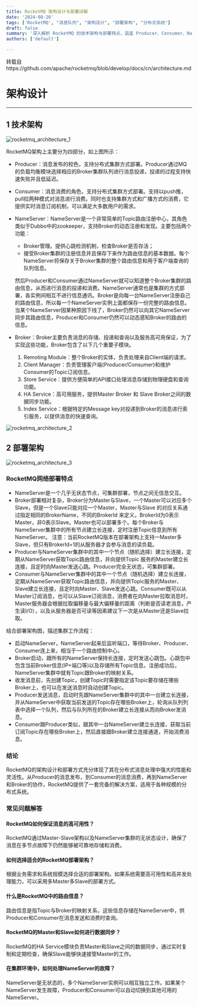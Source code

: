 ```yaml
---
title: RocketMQ 架构设计与部署详解
date: '2024-08-26'
tags: ['RocketMQ', "消息队列", "架构设计", "部署架构", "分布式系统"]
draft: false
summary: '深入解析 RocketMQ 的技术架构与部署特点，涵盖 Producer、Consumer、NameServer 和 Broker 的角色与工作流程。'
authors: ['default']

---
```


转载自https://github.com/apache/rocketmq/blob/develop/docs/cn/architecture.md

# **架构设计**

---

## **1 技术架构**



![rocketmq_architecture_1](/static/images/202408/rocketmq_architecture_1.png)

RocketMQ架构上主要分为四部分，如上图所示：

- Producer：消息发布的校色，支持分布式集群方式部署。Producer通过MQ的负载均衡模块选择相应的Broker集群队列进行消息投递，投递的过程支持快速失败并且低延迟。

- Consumer：消息消费的角色，支持分布式集群方式部署。支持以push推，pull拉两种模式对消息进行消费。同时也支持集群方式和广播方式的消费，它提供实时消息订阅机制，可以满足大多数用户的需求。

- NameServer：NameServer是一个非常简单的Topic路由注册中心，其角色类似于Dubbo中的zookeeper，支持Broker的动态注册和发现。主要包括两个功能：

  - Broker管理。提供心跳检测机制，检查Broker是否存活；
  - 接受Broker集群的注册信息并且保存下来作为路由信息的基本数据。每个NameServer将保存关于Broker集群的整个路由信息和用于客户端查询的队列信息。

  然后Producer和Consumer通过NameServer就可以知道整个Broker集群的路由信息，从而进行消息的投递和消费。NameServer通常也是集群的方式部署，各实例间相互不进行信息通讯。Broker是向每一台NameServer注册自己的路由信息，所以每一个NameServer实例上面都保存一份完整的路由信息。当某个NameServer因某种原因下线了，Broker仍然可以向其它NameServer同步其路由信息，Producer和Consumer仍然可以动态感知Broker的路由的信息。

- Broker：Broker主要负责消息的存储、投递和查询以及服务高可用保证，为了实现这些功能，Broker包含了以下几个重要子模块。

  1. Remoting Module：整个Broker的实体，负责处理来自Client端的请求。
  2. Client Manager：负责管理客户端(Producer/Consumer)和维护Consumer的Topic订阅信息。
  3. Store Service：提供方便简单的API接口处理消息存储到物理硬盘和查询功能。
  4. HA Service：高可用服务，提供Master Broker 和 Slave Broker之间的数据同步功能。
  5. Index Service：根据特定的Message key对投递到Broker的消息进行索引服务，以提供消息的快速查询。

![rocketmq_architecture_2](/static/images/202408/rocketmq_architecture_2.png)

## **2 部署架构**

![rocketmq_architecture_3](/static/images/202408/rocketmq_architecture_3.png)

### **RocketMQ网络部署特点**

- NameServer是一个几乎无状态节点，可集群部署，节点之间无信息交互。
- Broker部署相对复杂，Broker分为Master与Slave，一个Master可以对应多个Slave，但是一个Slave只能对应一个Master，Master与Slave 的对应关系通过指定相同的BrokerName，不同的BrokerId 来定义，BrokerId为0表示Master，非0表示Slave。Master也可以部署多个。每个Broker与NameServer集群中的所有节点建立长连接，定时注册Topic信息到所有NameServer。 注意：当前RocketMQ版本在部署架构上支持一Master多Slave，但只有BrokerId=1的从服务器才会参与消息的读负载。
- Producer与NameServer集群中的其中一个节点（随机选择）建立长连接，定期从NameServer获取Topic路由信息，并向提供Topic 服务的Master建立长连接，且定时向Master发送心跳。Producer完全无状态，可集群部署。
- Consumer与NameServer集群中的其中一个节点（随机选择）建立长连接，定期从NameServer获取Topic路由信息，并向提供Topic服务的Master、Slave建立长连接，且定时向Master、Slave发送心跳。Consumer既可以从Master订阅消息，也可以从Slave订阅消息，消费者在向Master拉取消息时，Master服务器会根据拉取偏移量与最大偏移量的距离（判断是否读老消息，产生读I/O），以及从服务器是否可读等因素建议下一次是从Master还是Slave拉取。

结合部署架构图，描述集群工作流程：

- 启动NameServer，NameServer起来后监听端口，等待Broker、Producer、Consumer连上来，相当于一个路由控制中心。
- Broker启动，跟所有的NameServer保持长连接，定时发送心跳包。心跳包中包含当前Broker信息(IP+端口等)以及存储所有Topic信息。注册成功后，NameServer集群中就有Topic跟Broker的映射关系。
- 收发消息前，先创建Topic，创建Topic时需要指定该Topic要存储在哪些Broker上，也可以在发送消息时自动创建Topic。
- Producer发送消息，启动时先跟NameServer集群中的其中一台建立长连接，并从NameServer中获取当前发送的Topic存在哪些Broker上，轮询从队列列表中选择一个队列，然后与队列所在的Broker建立长连接从而向Broker发消息。
- Consumer跟Producer类似，跟其中一台NameServer建立长连接，获取当前订阅Topic存在哪些Broker上，然后直接跟Broker建立连接通道，开始消费消息。

### **结论**

RocketMQ的架构设计和部署方式充分体现了其在分布式消息处理中强大的性能和灵活性。从Producer的消息发布，到Consumer的消息消费，再到NameServer和Broker的协作，RocketMQ提供了一套完备的解决方案，适用于各种规模的分布式系统。

### **常见问题解答**

#### **RocketMQ如何保证消息的高可用性？**

RocketMQ通过Master-Slave架构以及NameServer集群的无状态设计，确保了消息在多节点故障下仍然能够被可靠地存储和消费。

#### **如何选择适合的RocketMQ部署架构？**

根据业务需求和系统规模选择合适的部署架构。如果系统需要高可用性和高并发处理能力，可以采用多Master多Slave的部署方式。

#### **什么是RocketMQ中的路由信息？**

路由信息是指Topic与Broker的映射关系，这些信息存储在NameServer中，供Producer和Consumer在消息发送和消费时查询。

#### **RocketMQ的Master和Slave如何进行数据同步？**

RocketMQ的HA Service模块负责Master和Slave之间的数据同步，通过实时复制和定期检查，确保Slave能够快速接管Master的工作。

#### **在集群环境中，如何处理NameServer的故障？**

NameServer是无状态的，多个NameServer实例可以相互独立工作。如果某个NameServer发生故障，Producer和Consumer可以自动切换到其他可用的NameServer。
